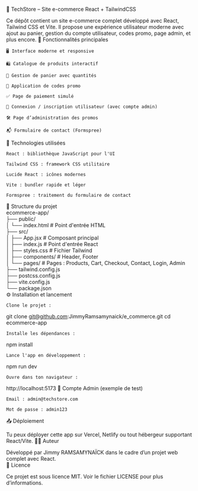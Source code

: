 🛒 TechStore – Site e-commerce React + TailwindCSS

Ce dépôt contient un site e-commerce complet développé avec React, Tailwind CSS et Vite. Il propose une expérience utilisateur moderne avec ajout au panier, gestion du compte utilisateur, codes promo, page admin, et plus encore.
🚀 Fonctionnalités principales

    🖥️ Interface moderne et responsive

    🛍️ Catalogue de produits interactif

    🛒 Gestion de panier avec quantités

    🧾 Application de codes promo

    ✅ Page de paiement simulé

    🔐 Connexion / inscription utilisateur (avec compte admin)

    🛠️ Page d’administration des promos

    📬 Formulaire de contact (Formspree)

🧱 Technologies utilisées

    React : bibliothèque JavaScript pour l'UI

    Tailwind CSS : framework CSS utilitaire

    Lucide React : icônes modernes

    Vite : bundler rapide et léger

    Formspree : traitement du formulaire de contact

📁 Structure du projet \
ecommerce-app/ \
├── public/ \
│   └── index.html             # Point d'entrée HTML \
├── src/ \
│   ├── App.jsx               # Composant principal \
│   ├── index.js              # Point d'entrée React \
│   ├── styles.css            # Fichier Tailwind \
│   ├── components/           # Header, Footer \
│   └── pages/                # Pages : Products, Cart, Checkout, Contact, Login, Admin \
├── tailwind.config.js \
├── postcss.config.js \
├── vite.config.js \
└── package.json \
⚙️ Installation et lancement

    Clone le projet :

git clone git@github.com:JimmyRamsamynaick/e_commerce.git
cd ecommerce-app

    Installe les dépendances :

npm install

    Lance l'app en développement :

npm run dev

    Ouvre dans ton navigateur :

http://localhost:5173
🧪 Compte Admin (exemple de test)

    Email : admin@techstore.com

    Mot de passe : admin123

📤 Déploiement

Tu peux déployer cette app sur Vercel, Netlify ou tout hébergeur supportant React/Vite.
👨‍💻 Auteur

Développé par Jimmy RAMSAMYNAÏCK dans le cadre d’un projet web complet avec React. \
📄 Licence

Ce projet est sous licence MIT. Voir le fichier LICENSE pour plus d’informations.


